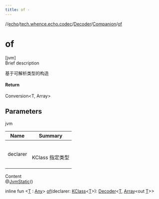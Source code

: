 ```yaml
---
title: of -
---
```

//[echo](../../../index.md)/[tech.whence.echo.codec](../../index.md)/[Decoder](../index.md)/[Companion](index.md)/[of](of.md)



# of  
[jvm]  
Brief description  


基于可解析类型的构造



#### Return  


Conversion<T, Array<out T>>



## Parameters  
  
jvm  
  
|  Name|  Summary| 
|---|---|
| declarer| <br><br>KClass<T> 指定类型<br><br>
  
  
Content  
@[JvmStatic](https://kotlinlang.org/api/latest/jvm/stdlib/kotlin.jvm/-jvm-static/index.html)()  
  
inline fun <[T](of.md) : [Any](https://kotlinlang.org/api/latest/jvm/stdlib/kotlin/-any/index.html)> [of](of.md)(declarer: [KClass](https://kotlinlang.org/api/latest/jvm/stdlib/kotlin.reflect/-k-class/index.html)<[T](of.md)>): [Decoder](../index.md)<[T](of.md), [Array](https://kotlinlang.org/api/latest/jvm/stdlib/kotlin/-array/index.html)<out [T](of.md)>>  



